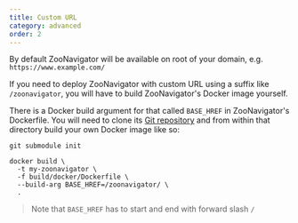 ```yaml
---
title: Custom URL
category: advanced
order: 2
---
```


By default ZooNavigator will be available on root of your domain, e.g. `https://www.example.com/`

If you need to deploy ZooNavigator with custom URL using a suffix like `/zoonavigator`, you will have to build ZooNavigator's Docker image yourself.

There is a Docker build argument for that called `BASE_HREF` in ZooNavigator's Dockerfile. You will need to clone its [Git repository](https://github.com/elkozmon/zoonavigator) and from within that directory build your own Docker image like so:

```
git submodule init

docker build \
  -t my-zoonavigator \
  -f build/docker/Dockerfile \
  --build-arg BASE_HREF=/zoonavigator/ \
  .
```

> Note that `BASE_HREF` has to start and end with forward slash `/`

